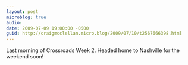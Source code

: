 ```yaml
---
layout: post
microblog: true
audio: 
date: 2009-07-09 19:00:00 -0500
guid: http://craigmcclellan.micro.blog/2009/07/10/t2567666398.html
---
```

Last morning of Crossroads Week 2. Headed home to Nashville for the weekend soon!
